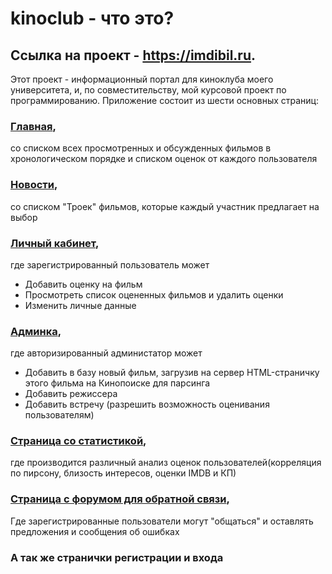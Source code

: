 # kinoclub - что это?
## Cсылка на проект - https://imdibil.ru.
Этот проект - информационный портал для киноклуба моего университета, и, по совместительству, мой курсовой проект по программированию.
Приложение состоит из шести основных страниц:
### [Главная](https://imdibil.ru),
со списком всех просмотренных и обсужденных фильмов в хронологическом порядке и списком оценок от каждого пользователя 

### [Новости](https://imdibil.ru/news.php),
со списком "Троек" фильмов, которые каждый участник предлагает на выбор
### [Личный кабинет](https://imdibil.ru/profile.php),
где зарегистрированный пользователь может
* Добавить оценку на фильм
* Просмотреть список оцененных фильмов и удалить оценки
* Изменить личные данные
### [Админка](https://imdibil.ru/admin.php),
где авторизированный администатор может
* Добавить в базу новый фильм, загрузив на сервер HTML-страничку этого фильма на Кинопоиске для парсинга
* Добавить режиссера
* Добавить встречу (разрешить возможность оценивания пользователям)
### [Страница со статистикой](https://imdibil.ru/statistics.php),
где производится различный анализ оценок пользователей(корреляция по пирсону, близость интересов, оценки IMDB и КП)
### [Страница с форумом  для обратной связи](https://imdibil.ru/feedback.php),
Где зарегистрированные пользователи могут "общаться" и оставлять предложения и сообщения об ошибках
### А так же странички регистрации и входа
